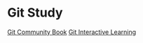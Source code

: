 # Git Study
[Git Community Book](http://gitbook.liuhui998.com/)
[Git Interactive Learning](http://pcottle.github.io/learnGitBranching/?demo)
